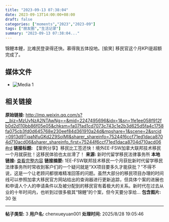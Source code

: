 ```yaml
---
title: "2023-09-13 07:38:04"
date: 2023-09-13T14:00:00+08:00
draft: false
categories: ["moments","2023","2023-09"]
tags: ["朋友圈","生活记录"]
summary: "2023-09-13 07:38:04..."
---
```


锦鲤本鲤，比难民登录得还快。慕得我五体投地。[偷笑] 移民官这个月KPI是超额完成了。

## 媒体文件

- ![Media 1](/Moments/photos/2023-09-13/202309130738040.jpg)

## 相关链接

**原始链接:** http://mp.weixin.qq.com/s?__biz=MzUyNzA2NTAwNg==&mid=2247495696&idx=1&sn=1fe1ee058f912fb0d2d110bb86f05e05&chksm=fa07fad1cd7073c743c1e2b3d625d5fa4c1758fa075cb3fd0d645768e230eef84d361910a24d&mpshare=1&scene=2&srcid=0913d9TiqaNfuGKd2Z9SolMl&sharer_shareinfo=75244f6ccf71ed1daca8704d710acd06&sharer_shareinfo_first=75244f6ccf71ed1daca8704d710acd06#rd
**链接标题:** 【案例分享】移民比工签还快！境外EE-FSW加拿大联邦技术移民一个月就获批！这移民体验也太丝滑了！
**来源:** 新时代留学移民法律事务所
**本地链接:** [查看完整内容](/link_content/2023/09/2023-09-13-4/link_content/)
**链接摘要:** 1EE-FSW联邦技术移民一个月获批新时代留学移民法律事务所时常收到客户们的一个疑问就是“XX项目要多久才能获批？”不得不说，这是一个让老顾问都很难精准回答的问题。虽然大部分的移民项目办理的时间线可以参照加拿大移民官方网站给出的查询器进行更新追踪，但具体个案的进展也和申请人个人的申请条件以及被分配到的移民官有着极大的关系。新时代在过去从业的十年时间内，也听到过很多极其“锦鲤”的个案，但今天要分享给...
**包含图片:** 30 张

---

**帖子类型:** 3
**用户名:** chenxueyuan001
**处理时间:** 2025/8/28 19:05:46
